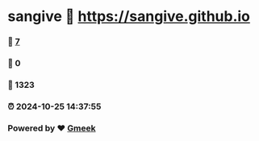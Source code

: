 # sangive :link: https://sangive.github.io 
### :page_facing_up: [7](https://sangive.github.io/tag.html) 
### :speech_balloon: 0 
### :hibiscus: 1323 
### :alarm_clock: 2024-10-25 14:37:55 
### Powered by :heart: [Gmeek](https://github.com/Meekdai/Gmeek)
